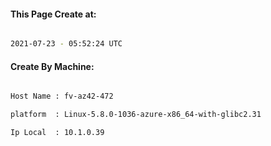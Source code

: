 
   
#### This Page Create at:

```bash

2021-07-23 - 05:52:24 UTC

```

#### Create By Machine:

```bash

Host Name : fv-az42-472

platform  : Linux-5.8.0-1036-azure-x86_64-with-glibc2.31

Ip Local  : 10.1.0.39

```

